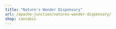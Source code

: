 ```yaml
---
title: "Nature's Wonder Dispensary"
url: /apache-junction/natures-wonder-dispensary/
shop: cannabis
---
```

